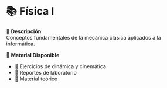 # 📚 Física I

📌 **Descripción**  
Conceptos fundamentales de la mecánica clásica aplicados a la informática.

📂 **Material Disponible**  
- 📝 Ejercicios de dinámica y cinemática  
- 🧪 Reportes de laboratorio  
- 📖 Material teórico  
